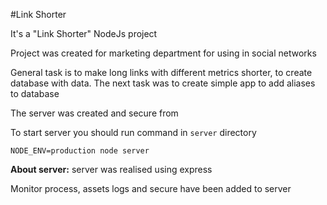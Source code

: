 #Link Shorter

It's a "Link Shorter" NodeJs project

Project was created for marketing department for using in social networks

General task is to make long links with different metrics shorter, to create database with data.
The next task was to create simple app to add aliases to database

The server was created and secure from 

To start server you should run command in `server`  directory

```
NODE_ENV=production node server
```

**About server:** server was realised using express

Monitor process, assets logs and secure have been added to server

